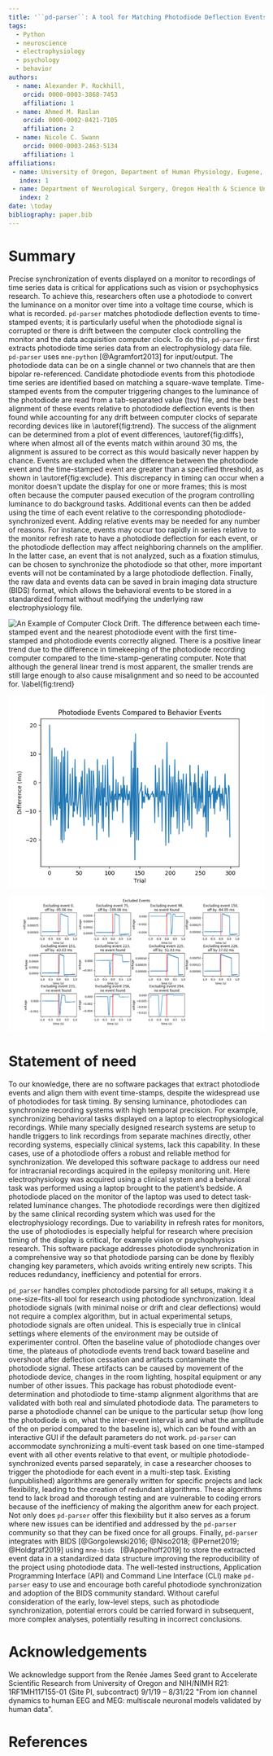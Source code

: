 ```yaml
---
title: '``pd-parser``: A tool for Matching Photodiode Deflection Events to Time-Stamped Events'
tags:
  - Python
  - neuroscience
  - electrophysiology
  - psychology
  - behavior
authors:
  - name: Alexander P. Rockhill, 
    orcid: 0000-0003-3868-7453
    affiliation: 1
  - name: Ahmed M. Raslan
    orcid: 0000-0002-8421-7105
    affiliation: 2
  - name: Nicole C. Swann
    orcid: 0000-0003-2463-5134
    affiliation: 1
affiliations:
 - name: University of Oregon, Department of Human Physiology, Eugene, Oregon.
   index: 1
 - name: Department of Neurological Surgery, Oregon Health & Science University, Portland, Oregon.
   index: 2
date: \today
bibliography: paper.bib
---
```


# Summary

Precise synchronization of events displayed on a monitor to recordings of time series data is critical for applications such as vision or psychophysics research. To achieve this, researchers often use a photodiode to convert the luminance on a monitor over time into a voltage time course, which is what is recorded. ``pd-parser`` matches photodiode deflection events to time-stamped events; it is particularly useful when the photodiode signal is corrupted or there is drift between the computer clock controlling the monitor and the data acquisition computer clock. To do this, ``pd-parser`` first extracts photodiode time series data from an electrophysiology data file. ``pd-parser`` uses ``mne-python`` [@Agramfort2013] for input/output. The photodiode data can be on a single channel or two channels that are then bipolar re-referenced. Candidate photodiode events from this photodiode time series are identified based on matching a square-wave template. Time-stamped events from the computer triggering changes to the luminance of the photodiode are read from a tab-separated value (tsv) file, and the best alignment of these events relative to photodiode deflection events is then found while accounting for any drift between computer clocks of separate recording devices like in \autoref{fig:trend}. The success of the alignment can be determined from a plot of event differences, \autoref{fig:diffs}, where when almost all of the events match within around 30 ms, the alignment is assured to be correct as this would basically never happen by chance. Events are excluded when the difference between the photodiode event and the time-stamped event are greater than a specified threshold, as shown in \autoref{fig:exclude}. This discrepancy in timing can occur when a monitor doesn't update the display for one or more frames; this is most often because the computer paused execution of the program controlling luminance to do background tasks. Additional events can then be added using the time of each event relative to the corresponding photodiode-synchronized event. Adding relative events may be needed for any number of reasons. For instance, events may occur too rapidly in series relative to the monitor refresh rate to have a photodiode deflection for each event, or the photodiode deflection may affect neighboring channels on the amplifier. In the latter case, an event that is not analyzed, such as a fixation stimulus, can be chosen to synchronize the photodiode so that other, more important events will not be contaminated by a large photodiode deflection. Finally, the raw data and events data can be saved in brain imaging data structure (BIDS) format, which allows the behavioral events to be stored in a standardized format without modifying the underlying raw electrophysiology file.

![*An Example of Computer Clock Drift*. The difference between each time-stamped event and the nearest photodiode event with the first time-stamped and photodiode events correctly aligned. There is a positive linear trend due to the difference in timekeeping of the photodiode recording computer compared to the time-stamp-generating computer. Note that although the general linear trend is most apparent, the smaller trends are still large enough to also cause misalignment and so need to be accounted for. \label{fig:trend}](docsrc/figs/pd_trend.png)

![*An Example of Event Differences*. An example of the differences between the photodiode deflection event and the time-stamped event aligned to it, excluding events that were not matched or that were matched but the difference was too much, as shown in \autoref{fig:exclude}. As can be observed in the figure, the alignments are much closer than could have possibly happened by chance, giving confidence that the fit of the events was correct. \label{fig:diffs}](docsrc/figs/event_diffs.png)

![*An Example of Excluded Events*. An example of the excluded events from 300 time-stamped events synchronized to photodiode deflection events is shown. The threshold of exclusion can be set to include all the events except the last one where no event was found, but from inspecting the difference plot, \autoref{fig:diffs}, these event differences are subjectively outliers. \label{fig:exclude}](docsrc/figs/excluded_events.png)



# Statement of need 

To our knowledge, there are no software packages that extract photodiode events and align them with event time-stamps, despite the widespread use of photodiodes for task timing. By sensing luminance, photodiodes can synchronize recording systems with high temporal precision. For example, synchronizing behavioral tasks displayed on a laptop to electrophysiological recordings. While many specially designed research systems are setup to handle triggers to link recordings from separate machines directly, other recording systems, especially clinical systems, lack this capability. In these cases, use of a photodiode offers a robust and reliable method for synchronization. We developed this software package to address our need for intracranial recordings acquired in the epilepsy monitoring unit. Here electrophysiology was acquired using a clinical system and a behavioral task was performed using a laptop brought to the patient’s bedside. A photodiode placed on the monitor of the laptop was used to detect task-related luminance changes. The photodiode recordings were then digitized by the same clinical recording system which was used for the electrophysiology recordings. Due to variability in refresh rates for monitors, the use of photodiodes is especially helpful for research where precision timing of the display is critical, for example vision or psychophysics research. This software package addresses photodiode synchronization in a comprehensive way so that photodiode parsing can be done by flexibly changing key parameters, which avoids writing entirely new scripts. This reduces redundancy, inefficiency and potential for errors.

``pd_parser`` handles complex photodiode parsing for all setups, making it a one-size-fits-all tool for research using photodiode synchronization. Ideal photodiode signals (with minimal noise or drift and clear deflections) would not require a complex algorithm, but in actual experimental setups, photodiode signals are often unideal. This is especially true in clinical settings where elements of the environment may be outside of experimenter control. Often the baseline value of photodiode changes over time, the plateaus of photodiode events trend back toward baseline and overshoot after deflection cessation and artifacts contaminate the photodiode signal. These artifacts can be caused by movement of the photodiode device, changes in the room lighting, hospital equipment or any number of other issues. This package has robust photodiode event-determination and photodiode to time-stamp alignment algorithms that are validated with both real and simulated photodiode data. The parameters to parse a photodiode channel can be unique to the particular setup (how long the photodiode is on, what the inter-event interval is and what the amplitude of the on period compared to the baseline is), which can be found with an interactive GUI if the default parameters do not work. ``pd-parser`` can accommodate synchronizing a multi-event task based on one time-stamped event with all other events relative to that event, or multiple photodiode-synchronized events parsed separately, in case a researcher chooses to trigger the photodiode for each event in a multi-step task. Existing (unpublished) algorithms are generally written for specific projects and lack flexibility, leading to the creation of redundant algorithms. These algorithms tend to lack broad and thorough testing and are vulnerable to coding errors because of the inefficiency of making the algorithm anew for each project. Not only does ``pd-parser`` offer this flexibility but it also serves as a forum where new issues can be identified and addressed by the ``pd-parser`` community so that they can be fixed once for all groups. Finally, ``pd-parser`` integrates with BIDS [@Gorgolewski2016; @Niso2018; @Pernet2019; @Holdgraf2019] using ``mne-bids `` [@Appelhoff2019] to store the extracted event data in a standardized data structure improving the reproducibility of the project using photodiode data. The well-tested instructions, Application Programming Interface (API) and Command Line Interface (CLI) make ``pd-parser`` easy to use and encourage both careful photodiode synchronization and adoption of the BIDS community standard. Without careful consideration of the early, low-level steps, such as photodiode synchronization, potential errors could be carried forward in subsequent, more complex analyses, potentially resulting in incorrect conclusions.

# Acknowledgements

We acknowledge support from the Renée James Seed grant to Accelerate Scientific Research from University of Oregon and NIH/NIMH R21: 1RF1MH117155-01 (Site PI, subcontract) 9/1/19 – 8/31/22 "From ion channel dynamics to human EEG and MEG: multiscale neuronal models validated by human data".

# References